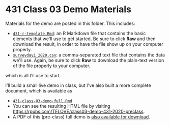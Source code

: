 # 431 Class 03 Demo Materials

Materials for the demo are posted in this folder. This includes:

- [`431-r-template.Rmd`](https://github.com/THOMASELOVE/431-2020/blob/master/classes/class03/demo/431-r-template.Rmd): an R Markdown file that contains the basic elements that we'll use to get started. Be sure to click **Raw** and then download the result, in order to have the file show up on your computer properly.
- [`surveyday1_2020.csv`](https://github.com/THOMASELOVE/431-2020/blob/master/classes/class03/demo/surveyday1_2020.csv): a comma-separated text file that contains the data we'll use. Again, be sure to click **Raw** to download the plain-text version of the file properly to your computer.

which is all I'll use to start.

I'll build a small live demo in class, but I've also built a more complete document, which is available as 

- [`431-class-03-demo-full.Rmd`](https://github.com/THOMASELOVE/431-2020/blob/master/classes/class03/demo/431-class-03-demo-full.Rmd)
- You can see the resulting HTML file by visiting https://rpubs.com/TELOVE/class03-demo-431-2020-preclass.
- A PDF of this (pre-class) full demo is [also available for download](https://github.com/THOMASELOVE/431-2020/blob/master/classes/class03/demo/431-class-03-demo-full.pdf).

